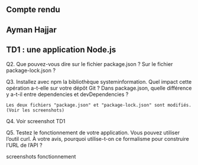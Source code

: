## Compte rendu
## Ayman Hajjar

## TD1 : une application Node.js

Q2. Que pouvez-vous dire sur le fichier package.json ? Sur le fichier package-lock.json ?

Q3. Installez avec npm la bibliothèque systeminformation. Quel impact cette opération a-t-elle sur votre dépôt Git ? Dans package.json, quelle différence y a-t-il entre dependencies et devDependencies ?

    Les deux fichiers "package.json" et "package-lock.json" sont modifiés.
    (Voir les screenshots)

Q4. 
Voir screenshot TD1


Q5. Testez le fonctionnement de votre application. Vous pouvez utiliser l’outil curl. À votre avis, pourquoi utilise-t-on ce formalisme pour construire l’URL de l’API ?

screenshots fonctionnement
